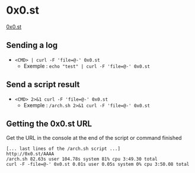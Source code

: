 # 0x0.st
[0x0.st](https://0x0.st)
## Sending a log
- `<CMD> | curl -F 'file=@-' 0x0.st`
  - Exemple : `echo "test" | curl -F 'file=@-' 0x0.st`
## Send a script result
- `<CMD> 2>&1 curl -F 'file=@-' 0x0.st`
  - Exemple : `/arch.sh 2>&1 curl -F 'file=@-' 0x0.st`
## Getting the 0x0.st URL
Get the URL in the console at the end of the script or command finished
```
[... last lines of the /arch.sh script ...]
http://0x0.st/AAAA
/arch.sh 82.63s user 104.78s system 81% cpu 3:49.30 total
curl -F -file=@-' 0x0.st 0.01s user 0.05s system 0% cpu 3:50.08 total
```
